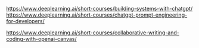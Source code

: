 https://www.deeplearning.ai/short-courses/building-systems-with-chatgpt/  
https://www.deeplearning.ai/short-courses/chatgpt-prompt-engineering-for-developers/  

https://www.deeplearning.ai/short-courses/collaborative-writing-and-coding-with-openai-canvas/  
